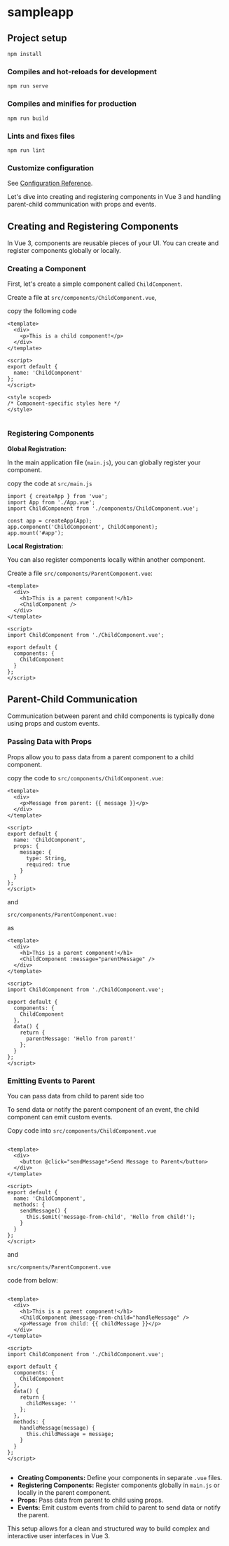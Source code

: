 # sampleapp

## Project setup
```
npm install
```

### Compiles and hot-reloads for development
```
npm run serve
```

### Compiles and minifies for production
```
npm run build
```

### Lints and fixes files
```
npm run lint
```

### Customize configuration
See [Configuration Reference](https://cli.vuejs.org/config/).


Let's dive into creating and registering components in Vue 3 and handling parent-child communication with props and events.


## Creating and Registering Components

In Vue 3, components are reusable pieces of your UI. You can create and register components globally or locally.



###  Creating a Component

First, let's create a simple component called ```ChildComponent```.

Create a file at ```src/components/ChildComponent.vue```,

copy the following code


```
<template>
  <div>
    <p>This is a child component!</p>
  </div>
</template>

<script>
export default {
  name: 'ChildComponent'
};
</script>

<style scoped>
/* Component-specific styles here */
</style>


```

### Registering Components 

**Global Registration:**

In the main application file (```main.js```), you can globally register your component.

copy the code at ```src/main.js```

```
import { createApp } from 'vue';
import App from './App.vue';
import ChildComponent from './components/ChildComponent.vue';

const app = createApp(App);
app.component('ChildComponent', ChildComponent);
app.mount('#app');

```

**Local Registration:**

You can also register components locally within another component.

Create a file ```src/components/ParentComponent.vue```:

```
<template>
  <div>
    <h1>This is a parent component!</h1>
    <ChildComponent />
  </div>
</template>

<script>
import ChildComponent from './ChildComponent.vue';

export default {
  components: {
    ChildComponent
  }
};
</script>

```


## Parent-Child Communication

Communication between parent and child components is typically done using props and custom events.

### Passing Data with Props
Props allow you to pass data from a parent component to a child component.

copy the code to ```src/components/ChildComponent.vue:```

```
<template>
  <div>
    <p>Message from parent: {{ message }}</p>
  </div>
</template>

<script>
export default {
  name: 'ChildComponent',
  props: {
    message: {
      type: String,
      required: true
    }
  }
};
</script>

```


and 

```src/components/ParentComponent.vue:```

as


```
<template>
  <div>
    <h1>This is a parent component!</h1>
    <ChildComponent :message="parentMessage" />
  </div>
</template>

<script>
import ChildComponent from './ChildComponent.vue';

export default {
  components: {
    ChildComponent
  },
  data() {
    return {
      parentMessage: 'Hello from parent!'
    };
  }
};
</script>

```


### Emitting Events to Parent

You can pass data from child to parent side too

To send data or notify the parent component of an event, the child component can emit custom events.

Copy code into ```src/components/ChildComponent.vue```


```

<template>
  <div>
    <button @click="sendMessage">Send Message to Parent</button>
  </div>
</template>

<script>
export default {
  name: 'ChildComponent',
  methods: {
    sendMessage() {
      this.$emit('message-from-child', 'Hello from child!');
    }
  }
};
</script>

```
and 

```src/compnents/ParentComponent.vue```

code from below:

```

<template>
  <div>
    <h1>This is a parent component!</h1>
    <ChildComponent @message-from-child="handleMessage" />
    <p>Message from child: {{ childMessage }}</p>
  </div>
</template>

<script>
import ChildComponent from './ChildComponent.vue';

export default {
  components: {
    ChildComponent
  },
  data() {
    return {
      childMessage: ''
    };
  },
  methods: {
    handleMessage(message) {
      this.childMessage = message;
    }
  }
};
</script>


```


* **Creating Components:**  Define your components in separate ```.vue``` files.
* **Registering Components:** Register components globally in ```main.js``` or locally in the parent component.
* **Props:** Pass data from parent to child using props.
* **Events:** Emit custom events from child to parent to send data or notify the parent.


This setup allows for a clean and structured way to build complex and interactive user interfaces in Vue 3.




